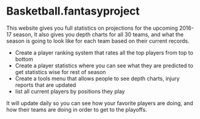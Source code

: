 # Basketball.fantasyproject

This website gives you full statistics on projections for the upcoming 2016-17 season, It also gives you depth charts for all 30 teams, and what the season is going to look like for each team based on their current records.

* Create a player ranking system that rates all the top players from top to bottom
* Create a player statistics where you can see what they are predicted to get statistics wise for rest of season
* Create a tools menu that allows people to see depth charts, injury reports that are updated
* list all current players by positions they play

It will update daily so you can see how your favorite players are doing, and how their teams are doing in order to get to the playoffs.
